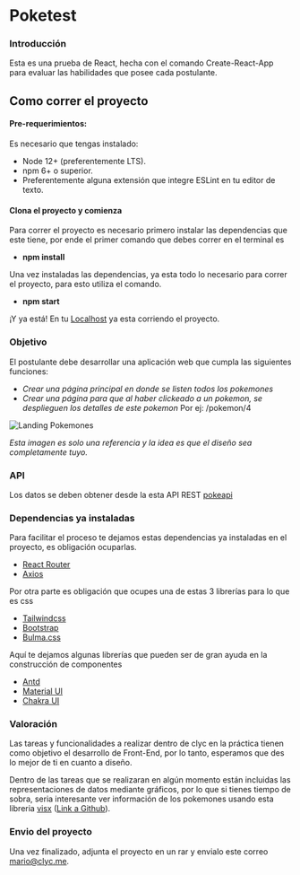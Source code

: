 # Poketest

### Introducción

Esta es una prueba de React, hecha con el comando Create-React-App para evaluar las habilidades que posee cada postulante.

## Como correr el proyecto

#### Pre-requerimientos:

Es necesario que tengas instalado:

-   Node 12+ (preferentemente LTS).
-   npm 6+ o superior.
-   Preferentemente alguna extensión que integre ESLint en tu editor de texto.

#### Clona el proyecto y comienza

Para correr el proyecto es necesario primero instalar las dependencias que este tiene, por ende el primer comando que debes correr en el terminal es

-   **npm install**

Una vez instaladas las dependencias, ya esta todo lo necesario para correr el proyecto, para esto utiliza el comando.

-   **npm start**

¡Y ya está! En tu [Localhost](http://localhost:3000) ya esta corriendo el proyecto.

### Objetivo

El postulante debe desarrollar una aplicación web que cumpla las siguientes funciones:

-   _Crear una página principal en donde se listen todos los pokemones_
-   _Crear una página para que al haber clickeado a un pokemon, se desplieguen los detalles de este pokemon_ Por ej: /pokemon/4

![Landing Pokemones](https://gblobscdn.gitbook.com/assets%2F-LMptEtGYdfjpl2V9mhy%2F-LZckRavRaxY4d5NDyCH%2F-LZckT7RMofWYZ4iPeo1%2Fpokedex.png?alt=media "Landing")

_Esta imagen es solo una referencia y la idea es que el diseño sea completamente tuyo._

### API

Los datos se deben obtener desde la esta API REST [pokeapi](https://pokeapi.co/)

### Dependencias ya instaladas

Para facilitar el proceso te dejamos estas dependencias ya instaladas en el proyecto, es obligación ocuparlas.

-   [React Router](https://www.npmjs.com/package/react-router)
-   [Axios](https://github.com/axios/axios)

Por otra parte es obligación que ocupes una de estas 3 librerías para lo que es css

-   [Tailwindcss](https://tailwindcss.com/)
-   [Bootstrap](https://getbootstrap.com/docs/4.5/getting-started/introduction/)
-   [Bulma.css](https://bulma.io/)

Aquí te dejamos algunas librerías que pueden ser de gran ayuda en la construcción de componentes

-   [Antd](https://ant.design/components/overview/)
-   [Material UI](https://material-ui.com/)
-   [Chakra UI](https://chakra-ui.com/)

### Valoración

Las tareas y funcionalidades a realizar dentro de clyc en la práctica tienen como objetivo el desarrollo de Front-End, por lo tanto, esperamos que des lo mejor de ti en cuanto a diseño.

Dentro de las tareas que se realizaran en algún momento están incluidas las representaciones de datos mediante gráficos, por lo que si tienes tiempo de sobra, seria interesante ver información de los pokemones usando esta libreria [visx](https://airbnb.io/visx/) ([Link a Github](https://github.com/airbnb/visx)).

### Envio del proyecto

Una vez finalizado, adjunta el proyecto en un rar y envialo este correo [mario@clyc.me](mailto:mario@clyc.me).
